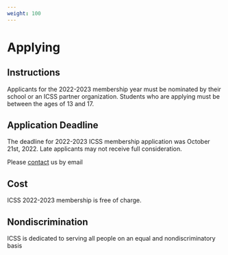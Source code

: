 ```yaml
---
weight: 100
---
```



# Applying


## Instructions

Applicants for the 2022-2023 membership year must be nominated by their school or an ICSS partner organization. Students who are applying must be between the ages of 13 and 17. 


## Application Deadline

The deadline for 2022-2023 ICSS membership application was October 21st, 2022. Late applicants may not receive full consideration.

Please [contact](/docs/members/contact) us by email 

## Cost

ICSS 2022-2023 membership is free of charge. 

## Nondiscrimination

ICSS is dedicated to serving all people on an equal and nondiscriminatory basis

